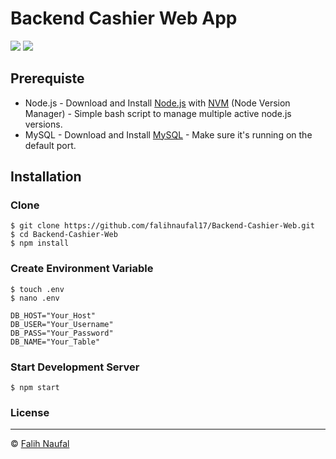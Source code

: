 # Backend Cashier Web App
![](https://img.shields.io/badge/Code%20Style-Standard-yellow.svg)
![](https://img.shields.io/badge/Dependencies-Express-green.svg)


## Prerequiste
- Node.js - Download and Install [Node.js](https://nodejs.org/en/) with [NVM](https://github.com/creationix/nvm) (Node Version Manager) - Simple bash script to manage multiple active node.js versions.
- MySQL - Download and Install [MySQL](https://www.mysql.com/downloads/) - Make sure it's running on the default port.  

## Installation
### Clone
```
$ git clone https://github.com/falihnaufal17/Backend-Cashier-Web.git
$ cd Backend-Cashier-Web
$ npm install
```

### Create Environment Variable
```
$ touch .env
$ nano .env
```

```
DB_HOST="Your_Host"
DB_USER="Your_Username"
DB_PASS="Your_Password"
DB_NAME="Your_Table"
```
### Start Development Server
```
$ npm start
```

### License
----

© [Falih Naufal](https://github.com/falihnaufal17 "Falih")
